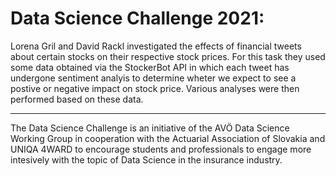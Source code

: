 # Data Science Challenge 2021:

Lorena Gril and David Rackl investigated the effects of financial tweets about certain stocks on their respective stock prices. For this task they used some data obtained via the StockerBot API in which each tweet has undergone sentiment analyis to determine wheter we expect to see a postive or negative impact on stock price. Various analyses were then performed based on these data. 

---

The Data Science Challenge is an initiative of the AVÖ Data Science Working Group in cooperation with the Actuarial Association of Slovakia and UNIQA 4WARD to encourage students and professionals to engage more intesively with the topic of Data Science in the insurance industry. 
